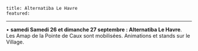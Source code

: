 	title: Alternatiba Le Havre
	featured:
---

• **samedi Samedi 26 et dimanche 27 septembre : Alternatiba Le Havre**. Les Amap de la Pointe de Caux sont mobilisées. Animations et stands sur le Village.


